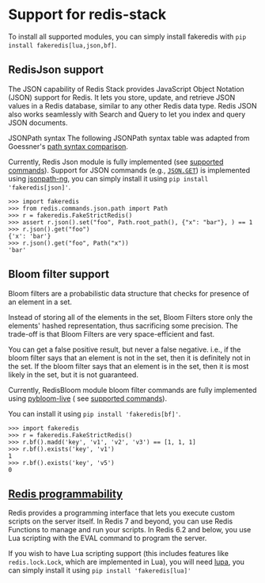# Support for redis-stack

To install all supported modules, you can simply install fakeredis with `pip install fakeredis[lua,json,bf]`.

## RedisJson support

The JSON capability of Redis Stack provides JavaScript Object Notation (JSON) support for Redis. It lets you store,
update, and retrieve JSON values in a Redis database, similar to any other Redis data type. Redis JSON also works
seamlessly with Search and Query to let you index and query JSON documents.

JSONPath syntax The following JSONPath syntax table was adapted from
Goessner's [path syntax comparison](https://goessner.net/articles/JsonPath/index.html#e2).

Currently, Redis Json module is fully implemented (see [supported commands](./redis-commands/RedisJson/)).
Support for JSON commands (e.g., [`JSON.GET`](https://redis.io/commands/json.get/)) is implemented using
[jsonpath-ng,](https://github.com/h2non/jsonpath-ng) you can simply install it using `pip install 'fakeredis[json]'`.

```pycon
>>> import fakeredis
>>> from redis.commands.json.path import Path
>>> r = fakeredis.FakeStrictRedis()
>>> assert r.json().set("foo", Path.root_path(), {"x": "bar"}, ) == 1
>>> r.json().get("foo")
{'x': 'bar'}
>>> r.json().get("foo", Path("x"))
'bar'
```

## Bloom filter support

Bloom filters are a probabilistic data structure that checks for presence of an element in a set.

Instead of storing all of the elements in the set, Bloom Filters store only the elements' hashed representation, thus
sacrificing some precision. The trade-off is that Bloom Filters are very space-efficient and fast.

You can get a false positive result, but never a false negative. i.e., if the bloom filter says that an element is not
in the set, then it is definitely not in the set. If the bloom filter says that an element is in the set, then it is
most likely in the set, but it is not guaranteed.

Currently, RedisBloom module bloom filter commands are fully implemented using
[pybloom-live](https://github.com/joseph-fox/python-bloomfilter) (
see [supported commands](./redis-commands/RedisBloom/)).

You can install it using `pip install 'fakeredis[bf]'`.

```pycon
>>> import fakeredis
>>> r = fakeredis.FakeStrictRedis()
>>> r.bf().madd('key', 'v1', 'v2', 'v3') == [1, 1, 1]
>>> r.bf().exists('key', 'v1')
1
>>> r.bf().exists('key', 'v5')
0
```

## [Redis programmability](https://redis.io/docs/interact/programmability/)

Redis provides a programming interface that lets you execute custom scripts on the server itself. In Redis 7 and beyond,
you can use Redis Functions to manage and run your scripts. In Redis 6.2 and below, you use Lua scripting with the EVAL
command to program the server.

If you wish to have Lua scripting support (this includes features like ``redis.lock.Lock``, which are implemented in
Lua), you will need [lupa](https://pypi.org/project/lupa/), you can simply install it
using `pip install 'fakeredis[lua]'`
